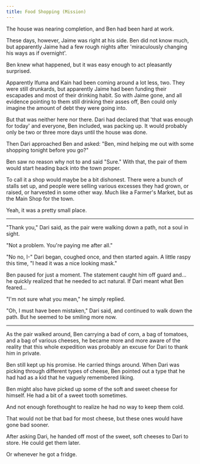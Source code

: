 ```yaml
---
title: Food Shopping (Mission)
---
```


The house was nearing completion, and Ben had been hard at work.

These days, however, Jaime was right at his side. Ben did not know much, but apparently Jaime had a few rough nights after 'miraculously changing his ways as if overnight'.

Ben knew what happened, but it was easy enough to act pleasantly surprised. 

Apparently Ifuma and Kain had been coming around a lot less, two. They were still drunkards, but apparently Jaime had been funding their escapades and most of their drinking habit. So with Jaime gone, and all evidence pointing to them still drinking their asses off, Ben could only imagine the amount of debt they were going into.

But that was neither here nor there. Dari had declared that 'that was enough for today' and everyone, Ben included, was packing up. It would probably only be two or three more days until the house was done.

Then Dari approached Ben and asked: "Ben, mind helping me out with some shopping tonight before you go?"

Ben saw no reason why not to and said "Sure." With that, the pair of them would start heading back into the town proper.

To call it a shop would maybe be a bit dishonest. There were a bunch of stalls set up, and people were selling various excesses they had grown, or raised, or harvested in some other way. Much like a Farmer's Market, but as the Main Shop for the town.

Yeah, it was a pretty small place.

***

"Thank you," Dari said, as the pair were walking down a path, not a soul in sight.

"Not a problem. You're paying me after all."

"No no, I-" Dari began, coughed once, and then started again. A little raspy this time, "I head it was a nice looking mask."

Ben paused for just a moment. The statement caught him off guard and... he quickly realized that he needed to act natural. If Dari meant what Ben feared...

"I'm not sure what you mean," he simply replied.

"Oh, I must have been mistaken," Dari said, and continued to walk down the path. But he seemed to be smiling more now.

***

As the pair walked around, Ben carrying a bad of corn, a bag of tomatoes, and a bag of various cheeses, he became more and more aware of the reality that this whole expedition was probably an excuse for Dari to thank him in private.

Ben still kept up his promise. He carried things around. When Dari was picking through different types of cheese, Ben pointed out a type that he had had as a kid that he vaguely remembered liking.

Ben might also have picked up some of the soft and sweet cheese for himself. He had a bit of a sweet tooth sometimes.

And not enough forethought to realize he had no way to keep them cold.

That would not be that bad for most cheese, but these ones would have gone bad sooner.

After asking Dari, he handed off most of the sweet, soft cheeses to Dari to store. He could get them later.

Or whenever he got a fridge.